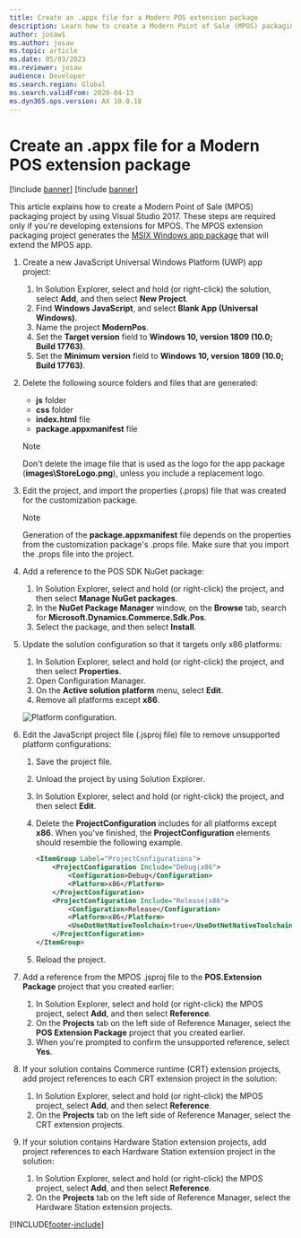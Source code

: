 ```yaml
---
title: Create an .appx file for a Modern POS extension package
description: Learn how to create a Modern Point of Sale (MPOS) packaging project by using Microsoft Visual Studio 2017, including a list of steps for packaging projects.
author: josaw1
ms.author: josaw
ms.topic: article
ms.date: 05/03/2023
ms.reviewer: josaw
audience: Developer
ms.search.region: Global
ms.search.validFrom: 2020-04-13
ms.dyn365.ops.version: AX 10.0.18
---
```


# Create an .appx file for a Modern POS extension package

[!include [banner](../../includes/banner.md)]
[!include [banner](../../includes/retail-sdk-deprecation-banner.md)]

This article explains how to create a Modern Point of Sale (MPOS) packaging project by using Visual Studio 2017. These steps are required only if you're developing extensions for MPOS. The MPOS extension packaging project generates the [MSIX Windows app package](/windows/msix/overview) that will extend the MPOS app.

1. Create a new JavaScript Universal Windows Platform (UWP) app project:

    1. In Solution Explorer, select and hold (or right-click) the solution, select **Add**, and then select **New Project**.
    2. Find **Windows JavaScript**, and select **Blank App (Universal Windows)**.
    3. Name the project **ModernPos**.
    4. Set the **Target version** field to **Windows 10, version 1809 (10.0; Build 17763)**.
    5. Set the **Minimum version** field to **Windows 10, version 1809 (10.0; Build 17763)**.

2. Delete the following source folders and files that are generated:

    + **js** folder
    + **css** folder
    + **index.html** file
    + **package.appxmanifest** file

    > [!NOTE]
    > Don't delete the image file that is used as the logo for the app package (**images\\StoreLogo.png**), unless you include a replacement logo.

3. Edit the project, and import the properties (.props) file that was created for the customization package.

    > [!NOTE]
    > Generation of the **package.appxmanifest** file depends on the properties from the customization package's .props file. Make sure that you import the .props file into the project.

4. Add a reference to the POS SDK NuGet package:

    1. In Solution Explorer, select and hold (or right-click) the project, and then select **Manage NuGet packages**.
    2. In the **NuGet Package Manager** window, on the **Browse** tab, search for **Microsoft.Dynamics.Commerce.Sdk.Pos**.
    3. Select the package, and then select **Install**.

5. Update the solution configuration so that it targets only x86 platforms:

    1. In Solution Explorer, select and hold (or right-click) the project, and then select **Properties**.
    2. Open Configuration Manager.
    3. On the **Active solution platform** menu, select **Edit**.
    4. Remove all platforms except **x86**.

    ![Platform configuration.](media/platform.png)

6. Edit the JavaScript project file (.jsproj file) file to remove unsupported platform configurations:

    1. Save the project file.
    2. Unload the project by using Solution Explorer.
    3. In Solution Explorer, select and hold (or right-click) the project, and then select **Edit**.
    4. Delete the **ProjectConfiguration** includes for all platforms except **x86**. When you've finished, the **ProjectConfiguration** elements should resemble the following example.

        ```xml
        <ItemGroup Label="ProjectConfigurations">
            <ProjectConfiguration Include="Debug|x86">
                <Configuration>Debug</Configuration>
                <Platform>x86</Platform>
            </ProjectConfiguration>
            <ProjectConfiguration Include="Release|x86">
                <Configuration>Release</Configuration>
                <Platform>x86</Platform>
                <UseDotNetNativeToolchain>true</UseDotNetNativeToolchain>
            </ProjectConfiguration>
        </ItemGroup>
        ```

    5. Reload the project.

7. Add a reference from the MPOS .jsproj file to the **POS.Extension Package** project that you created earlier:

    1. In Solution Explorer, select and hold (or right-click) the MPOS project, select **Add**, and then select **Reference**.
    2. On the **Projects** tab on the left side of Reference Manager, select the **POS Extension Package** project that you created earlier.
    3. When you're prompted to confirm the unsupported reference, select **Yes**.

8. If your solution contains Commerce runtime (CRT) extension projects, add project references to each CRT extension project in the solution:

    1. In Solution Explorer, select and hold (or right-click) the MPOS project, select **Add**, and then select **Reference**.
    2. On the **Projects** tab on the left side of Reference Manager, select the CRT extension projects.

9. If your solution contains Hardware Station extension projects, add project references to each Hardware Station extension project in the solution:

    1. In Solution Explorer, select and hold (or right-click) the MPOS project, select **Add**, and then select **Reference**.
    2. On the **Projects** tab on the left side of Reference Manager, select the Hardware Station extension projects.

[!INCLUDE[footer-include](../../../includes/footer-banner.md)]
